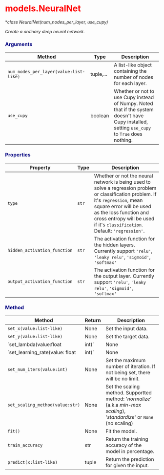<h1 style = "color:red">models.NeuralNet</h1>

**class NeuralNet(*num_nodes_per_layer, use_cupy)**

*Create a ordinary deep neural network.*

<h3 style = 'color: navy'> Arguments </h3>

Method|Type|Description
--- |---|-----
`num_nodes_per_layer(value:list-like)`|tuple,...|A list-like object containing the number of nodes for each layer.
`use_cupy`|boolean|Whether or not to use Cupy instead of Numpy. Noted that if the system doesn't have Cupy installed, setting `use_cupy` to `True` does nothing.

<h3 style = 'color: navy'> Properties </h3>

Property|Type|Description
--- |---|-----
`type`|`str`|Whether or not the neural network is being used to solve a regression problem or classification problem. If it's `regression`, mean square error will be used as the loss function and cross entropy will be used if it's `classification`. Default: `'regression'`.
`hidden_activation_function`|`str`|The activation function for the hidden layers. Currently support `'relu'`, `'leaky relu'`, `'sigmoid'`, `'softmax'`
`output_activation_function`|`str`|The activation function for the output layer. Currently support `'relu'`, `'leaky relu'`, `'sigmoid'`, `'softmax'`

<h3 style = 'color: navy'> Method </h3>

Method|Return|Description
--- |---|-----
`set_x(value:list-like)`|None|Set the input data.
`set_y(value:list-like)`|None|Set the target data.
`set_lambda(value:float|int)`|None|Set the regularization parameter.
`set_learning_rate(value: float|int)`|None|Set the learning rate for the model. Only needed when using Gradient Descent.
`set_num_iters(value:int)`|None|Set the maximum number of iteration. If not being set, there will be no limit.
`set_scaling_method(value:str)`|None|Set the scaling method. Supportted method: '_normalize_' (a.k.a _min-max scaling_), '_standardize_' or `None` (no scaling)
`fit()`|None|Fit the model.
`train_accuracy`|str|Return the training accuracy of the model in percentage.
`predict(x:list-like)`|tuple|Return the prediction for given the input.
